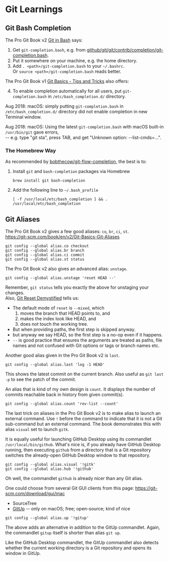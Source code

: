# Git Learnings

## Git Bash Completion

The Pro Git Book v2 [Git in Bash](https://git-scm.com/book/en/v2/Appendix-A%3A-Git-in-Other-Environments-Git-in-Bash)
says:

  1. Get `git-completion.bash`, e.g. from [github/git/git/contrib/completion/git-completion.bash](https://github.com/git/git/blob/master/contrib/completion/git-completion.bash).
  2. Put it somewhere on your machine, e.g. the home directory.
  3. Add `. <path>/git-completion.bash` to your `~/.bashrc`.<br>
     Or `source <path>/git-completion.bash` reads better.

The Pro Git Book v1 [Git Basics - Tips and Tricks](https://git-scm.com/book/en/v1/Git-Basics-Tips-and-Tricks) also offers:

  4. To enable completion automatically for all users, put `git-completion.bash` in `/etc/bash_completion.d/` directory.

Aug 2018: macOS: simply putting `git-completion.bash` in `/etc/bash_completion.d/` directory did not enable completion in new Terminal window.

Aug 2018: macOS: Using the latest `git-completion.bash` with macOS built-in `/usr/bin/git` gave errors,<br>
-- e.g. type "git sta", press TAB, and get "Unknown option: --list-cmds=...".

### The Homebrew Way

As recommended by [bobthecow/git-flow-completion](https://github.com/bobthecow/git-flow-completion/wiki/Install-Bash-git-completion), the best is to:

1. Install `git` and `bash-completion` packages via Homebrew
   ```
   brew install git bash-completion
   ```
2. Add the following line to `~/.bash_profile`
   ```
   [ -f /usr/local/etc/bash_completion ] && . /usr/local/etc/bash_completion
   ```

## Git Aliases

The Pro Git Book v2 gives a few good aliases: `co`, `br`, `ci`, `st`.<br>
https://git-scm.com/book/en/v2/Git-Basics-Git-Aliases

```
git config --global alias.co checkout
git config --global alias.br branch
git config --global alias.ci commit
git config --global alias.st status
```

The Pro Git Book v2 also gives an advanced alias: `unstage`.

```
git config --global alias.unstage 'reset HEAD --'
```

Remember, `git status` tells you exactly the above for unstaging your changes.<br>
Also, [Git Reset Demystified](https://git-scm.com/book/en/v2/Git-Tools-Reset-Demystified)
tells us:
  - The default mode of `reset` is `--mixed`, which
    1. moves the branch that HEAD points to, and
    2. makes the index look like HEAD, and
    3. does not touch the working tree.
  - But when providing paths, the first step is skipped anyway.
  - but anyway we say HEAD, so the first step is a no-op even if it happens.
  - `--` is good practice that ensures the arguments are treated as paths, file
    names and not confused with Git options or tags or branch names etc.

Another good alias given in the Pro Git Book v2 is `last`.

```
git config --global alias.last 'log -1 HEAD'
```

This shows the latest commit on the current branch.
Also useful as `git last -p` to see the patch of the commit.

An alias that is kind of my own design is `count`.  It displays the number of
commits reachable back in history from given commit(s).

```
git config --global alias.count 'rev-list --count'
```

The last trick on aliases in the Pro Git Book v2 is to make alias to launch an
external command.  Use `!` before the command to indicate that it is not a Git
sub-command but an external command.  The book demonstrates this with alias
`visual` set to launch `gitk`.

It is equally useful for launching GitHub Desktop using its commandlet
`/usr/local/bin/github`.  What's nice is, if you already have GitHub Desktop
running, then executing `github` from a directory that is a Git repository
switches the already-open GitHub Desktop window to that repository.

```
git config --global alias.visual '!gitk'
git config --global alias.hub '!github'
```

Oh well, the commandlet `github` is already nicer than any Git alias.

One could choose from several Git GUI clients from this page:
https://git-scm.com/download/gui/mac
  * SourceTree
  * [GitUp](http://gitup.co) -- only on macOS; free; open-source; kind of nice

```
git config --global alias.up '!gitup'
```

The above adds an alternative in addition to the GitUp commandlet.
Again, the commandlet `gitup` itself is shorter than alias `git up`.

Like the GitHub Desktop commandlet, the GitUp commandlet also detects whether
the current working directory is a Git repository and opens its window in GitUp.
